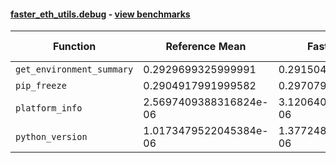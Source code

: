 #### [faster_eth_utils.debug](https://github.com/BobTheBuidler/faster-eth-utils/blob/master/faster_eth_utils/debug.py) - [view benchmarks](https://github.com/BobTheBuidler/faster-eth-utils/blob/master/benchmarks/test_debug_benchmarks.py)

| Function | Reference Mean | Faster Mean | % Change | Speedup (%) | x Faster | Faster |
|----------|---------------|-------------|----------|-------------|----------|--------|
| `get_environment_summary` | 0.2929699325999991 | 0.2915040470000349 | 0.50% | 0.50% | 1.01x | ✅ |
| `pip_freeze` | 0.2904917991999582 | 0.2970797165999784 | -2.27% | -2.22% | 0.98x | ❌ |
| `platform_info` | 2.5697409388316824e-06 | 3.120640300511136e-06 | -21.44% | -17.65% | 0.82x | ❌ |
| `python_version` | 1.0173479522045384e-06 | 1.377248508348853e-06 | -35.38% | -26.13% | 0.74x | ❌ |
